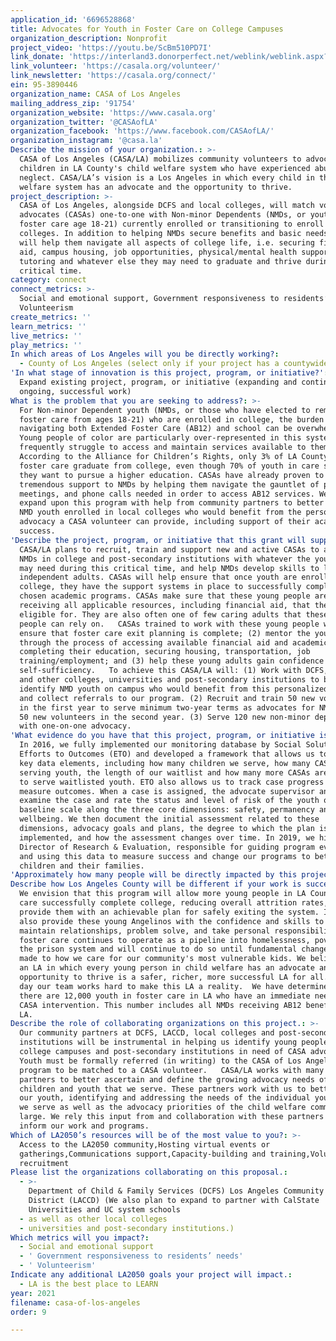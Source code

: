 ```yaml
---
application_id: '6696528868'
title: Advocates for Youth in Foster Care on College Campuses
organization_description: Nonprofit
project_video: 'https://youtu.be/ScBm510PD7I'
link_donate: 'https://interland3.donorperfect.net/weblink/weblink.aspx?name=E330805&id=6'
link_volunteer: 'https://casala.org/volunteer/'
link_newsletter: 'https://casala.org/connect/'
ein: 95-3890446
organization_name: CASA of Los Angeles
mailing_address_zip: '91754'
organization_website: 'https://www.casala.org'
organization_twitter: '@CASAofLA'
organization_facebook: 'https://www.facebook.com/CASAofLA/'
organization_instagram: '@casa.la'
Describe the mission of your organization.: >-
  CASA of Los Angeles (CASA/LA) mobilizes community volunteers to advocate for
  children in LA County's child welfare system who have experienced abuse and
  neglect. CASA/LA’s vision is a Los Angeles in which every child in the child
  welfare system has an advocate and the opportunity to thrive.
project_description: >-
  CASA of Los Angeles, alongside DCFS and local colleges, will match volunteer
  advocates (CASAs) one-to-one with Non-minor Dependents (NMDs, or youth in
  foster care age 18-21) currently enrolled or transitioning to enroll at local
  colleges. In addition to helping NMDs secure benefits and basic needs, CASAs
  will help them navigate all aspects of college life, i.e. securing financial
  aid, campus housing, job opportunities, physical/mental health support,
  tutoring and whatever else they may need to graduate and thrive during this
  critical time. 
category: connect
connect_metrics: >-
  Social and emotional support, Government responsiveness to residents’ needs,
  Volunteerism
create_metrics: ''
learn_metrics: ''
live_metrics: ''
play_metrics: ''
In which areas of Los Angeles will you be directly working?:
  - County of Los Angeles (select only if your project has a countywide benefit)
'In what stage of innovation is this project, program, or initiative?': >-
  Expand existing project, program, or initiative (expanding and continuing
  ongoing, successful work)
What is the problem that you are seeking to address?: >-
  For Non-minor Dependent youth (NMDs, or those who have elected to remain in
  foster care from ages 18-21) who are enrolled in college, the burden of
  navigating both Extended Foster Care (AB12) and school can be overwhelming.
  Young people of color are particularly over-represented in this system and
  frequently struggle to access and maintain services available to them.
  According to the Alliance for Children’s Rights, only 3% of LA County youth in
  foster care graduate from college, even though 70% of youth in care say that
  they want to pursue a higher education. CASAs have already proven to be a
  tremendous support to NMDs by helping them navigate the gauntlet of paperwork,
  meetings, and phone calls needed in order to access AB12 services. We need to
  expand upon this program with help from community partners to better identify
  NMD youth enrolled in local colleges who would benefit from the personalized
  advocacy a CASA volunteer can provide, including support of their academic
  success. 
'Describe the project, program, or initiative that this grant will support to address the problem identified.': >-
  CASA/LA plans to recruit, train and support new and active CASAs to assist
  NMDs in college and post-secondary institutions with whatever the young person
  may need during this critical time, and help NMDs develop skills to live as
  independent adults. CASAs will help ensure that once youth are enrolled in
  college, they have the support systems in place to successfully complete their
  chosen academic programs. CASAs make sure that these young people are
  receiving all applicable resources, including financial aid, that they are
  eligible for. They are also often one of few caring adults that these young
  people can rely on.   CASAs trained to work with these young people will: (1)
  ensure that foster care exit planning is complete; (2) mentor the young adult
  through the process of accessing available financial aid and academic support,
  completing their education, securing housing, transportation, job
  training/employment; and (3) help these young adults gain confidence and
  self-sufficiency.   To achieve this CASA/LA will: (1) Work with DCFS, LACCD
  and other colleges, universities and post-secondary institutions to better
  identify NMD youth on campus who would benefit from this personalized advocacy
  and collect referrals to our program. (2) Recruit and train 50 new volunteers
  in the first year to serve minimum two-year terms as advocates for NMDs, and
  50 new volunteers in the second year. (3) Serve 120 new non-minor dependents
  with one-on-one advocacy. 
'What evidence do you have that this project, program, or initiative is or will be successful, and how will you define and measure success?': >-
  In 2016, we fully implemented our monitoring database by Social Solutions,
  Efforts to Outcomes (ETO) and developed a framework that allows us to track
  key data elements, including how many children we serve, how many CASAs are
  serving youth, the length of our waitlist and how many more CASAs are needed
  to serve waitlisted youth. ETO also allows us to track case progress and
  measure outcomes. When a case is assigned, the advocate supervisor and CASA
  examine the case and rate the status and level of risk of the youth on a
  baseline scale along the three core dimensions: safety, permanency and
  wellbeing. We then document the initial assessment related to these
  dimensions, advocacy goals and plans, the degree to which the plan is then
  implemented, and how the assessment changes over time. In 2019, we hired a
  Director of Research & Evaluation, responsible for guiding program evaluation
  and using this data to measure success and change our programs to better serve
  children and their families.
'Approximately how many people will be directly impacted by this project, program, or initiative?': '220'
Describe how Los Angeles County will be different if your work is successful.: >-
  We envision that this program will allow more young people in LA County foster
  care successfully complete college, reducing overall attrition rates, and
  provide them with an achievable plan for safely exiting the system. It will
  also provide these young Angelinos with the confidence and skills to build and
  maintain relationships, problem solve, and take personal responsibility.   LA
  foster care continues to operate as a pipeline into homelessness, poverty and
  the prison system and will continue to do so until fundamental changes are
  made to how we care for our community's most vulnerable kids. We believe that
  an LA in which every young person in child welfare has an advocate and the
  opportunity to thrive is a safer, richer, more successful LA for all. Every
  day our team works hard to make this LA a reality.  We have determined that
  there are 12,000 youth in foster care in LA who have an immediate need for
  CASA intervention. This number includes all NMDs receiving AB12 benefits in
  LA.
Describe the role of collaborating organizations on this project.: >-
  Our community partners at DCFS, LACCD, local colleges and post-secondary
  institutions will be instrumental in helping us identify young people on
  college campuses and post-secondary institutions in need of CASA advocacy.
  Youth must be formally referred (in writing) to the CASA of Los Angeles
  program to be matched to a CASA volunteer.   CASA/LA works with many community
  partners to better ascertain and define the growing advocacy needs of the
  children and youth that we serve. These partners work with us to better serve
  our youth, identifying and addressing the needs of the individual young people
  we serve as well as the advocacy priorities of the child welfare community at
  large. We rely this input from and collaboration with these partners to better
  inform our work and programs. 
Which of LA2050’s resources will be of the most value to you?: >-
  Access to the LA2050 community,Hosting virtual events or
  gatherings,Communications support,Capacity-building and training,Volunteer
  recruitment
Please list the organizations collaborating on this proposal.:
  - >-
    Department of Child & Family Services (DCFS) Los Angeles Community College
    District (LACCD) (We also plan to expand to partner with CalState
    Universities and UC system schools
  - as well as other local colleges
  - universities and post-secondary institutions.)
Which metrics will you impact?:
  - Social and emotional support
  - ' Government responsiveness to residents’ needs'
  - ' Volunteerism'
Indicate any additional LA2050 goals your project will impact.:
  - LA is the best place to LEARN
year: 2021
filename: casa-of-los-angeles
order: 9

---
```

